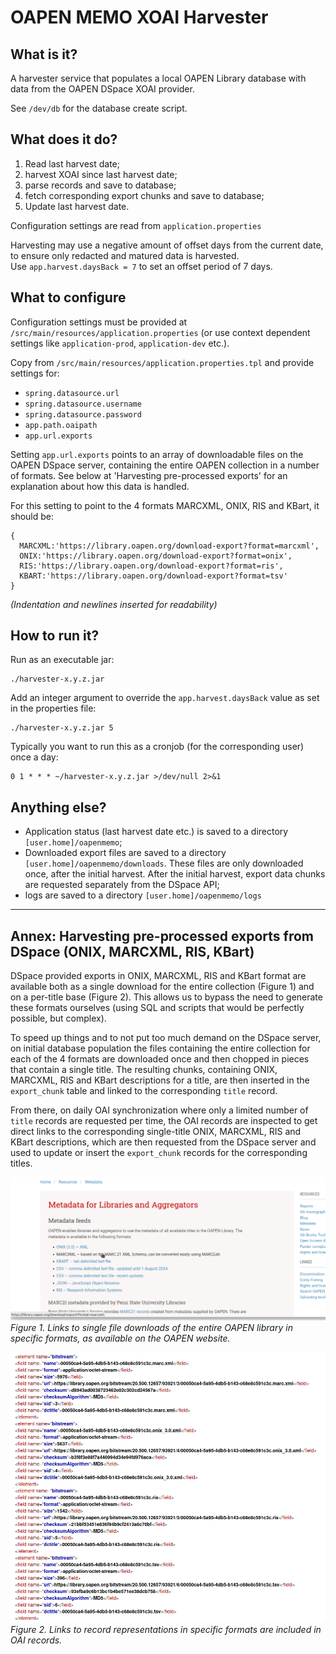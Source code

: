 # OAPEN MEMO XOAI Harvester

## What is it?

A harvester service that populates a local OAPEN Library database with data from the OAPEN DSpace XOAI provider.

See `/dev/db` for the database create script.

## What does it do?
 
1. Read last harvest date;
2. harvest XOAI since last harvest date;
3. parse records and save to database;
4. fetch corresponding export chunks and save to database;
5. Update last harvest date.

Configuration settings are read from `application.properties`

Harvesting may use a negative amount of offset days from the current date, to ensure only redacted and matured data is harvested.  
Use `app.harvest.daysBack = 7` to set an offset period of 7 days.

## What to configure

Configuration settings must be provided at `/src/main/resources/application.properties` (or use context dependent settings like `application-prod`, `application-dev` etc.). 

Copy from `/src/main/resources/application.properties.tpl` and provide settings for:

* `spring.datasource.url`
* `spring.datasource.username`
* `spring.datasource.password`
* `app.path.oaipath`
* `app.url.exports`

Setting `app.url.exports` points to an array of downloadable files on the OAPEN DSpace server, containing the entire OAPEN collection in a number of formats. See below at 'Harvesting pre-processed exports' for an explanation about how this data is handled.

For this setting to point to the 4 formats MARCXML, ONIX, RIS and KBart, it should be:

    {
      MARCXML:'https://library.oapen.org/download-export?format=marcxml',
      ONIX:'https://library.oapen.org/download-export?format=onix',
      RIS:'https://library.oapen.org/download-export?format=ris',
      KBART:'https://library.oapen.org/download-export?format=tsv'
    }
    
*(Indentation and newlines inserted for readability)*    
    

## How to run it?

Run as an executable jar: 

	./harvester-x.y.z.jar

Add an integer argument to override the `app.harvest.daysBack` value as set in the properties file:

	./harvester-x.y.z.jar 5

Typically you want to run this as a cronjob (for the corresponding user) once a day:

    0 1 * * * ~/harvester-x.y.z.jar >/dev/null 2>&1 


## Anything else?

- Application status (last harvest date etc.) is saved to a directory `[user.home]/oapenmemo`;
- Downloaded export files are saved to a directory `[user.home]/oapenmemo/downloads`. These files are only downloaded once, after the initial harvest. After the initial harvest, export data chunks are requested separately from the DSpace API;
- logs are saved to a directory `[user.home]/oapenmemo/logs`

---

## Annex: Harvesting pre-processed exports from DSpace (ONIX, MARCXML, RIS, KBart)

DSpace provided exports in ONIX, MARCXML, RIS and KBart format are available both as a single download for the entire collection (Figure 1) and on a per-title base (Figure 2). This allows us to bypass the need to generate these formats ourselves (using SQL and scripts that would be perfectly possible, but complex).

To speed up things and to not put too much demand on the DSpace server, on initial database population the files containing the entire collection for each of the 4 formats are downloaded once and then chopped in pieces that contain a single title. The resulting chunks, containing ONIX, MARCXML, RIS and KBart descriptions for a title, are then inserted in the `export_chunk` table and linked to the corresponding `title` record.

From there, on daily OAI synchronization where only a limited number of `title` records are requested per time, the OAI records are inspected to get direct links to the corresponding single-title ONIX, MARCXML, RIS and KBart descriptions, which are then requested from the DSpace server and used to update or insert the `export_chunk` records for the corresponding titles.


![Metadata download on oapen.org](./dev/img/metadata-download.png)    
*Figure 1. Links to single file downloads of the entire OAPEN library in specific formats, as available on the OAPEN website.*

![Metadata download on oapen.org](./dev/img/metadata-oai.png)    
*Figure 2. Links to record representations in specific formats are included in OAI records.*

